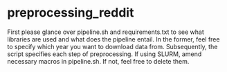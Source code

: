 # preprocessing_reddit

First please glance over pipeline.sh and requirements.txt to see what libraries are used and what does the pipeline entail.
In the former, feel free to specify which year you want to download data from.
Subsequently, the script specifies each step of preprocessing.
If using SLURM, amend necessary macros in pipeline.sh. If not, feel free to delete them.
